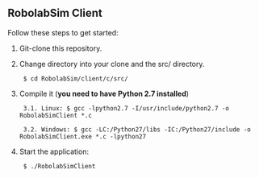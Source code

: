 ## RobolabSim Client

Follow these steps to get started:

1. Git-clone this repository.

2. Change directory into your clone and the src/ directory.

        $ cd RobolabSim/client/c/src/

3. Compile it (**you need to have Python 2.7 installed**)

        3.1. Linux: $ gcc -lpython2.7 -I/usr/include/python2.7 -o RobolabSimClient *.c

        3.2. Windows: $ gcc -LC:/Python27/libs -IC:/Python27/include -o RobolabSimClient.exe *.c -lpython27

4. Start the application:

        $ ./RobolabSimClient
